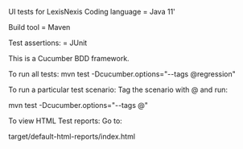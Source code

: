 UI tests for LexisNexis
Coding language = Java 11'

Build tool = Maven

Test assertions: = JUnit

This is a Cucumber BDD framework.

To run all tests:
mvn test -Dcucumber.options="--tags @regression"

To run a particular test scenario:
Tag the scenario with @<tag name> and run:

mvn test -Dcucumber.options="--tags @<tag name>"

To view HTML Test reports:
Go to:

target/default-html-reports/index.html